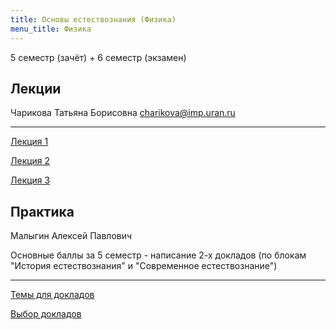 ```yaml
---
title: Основы естествознания (Физика)
menu_title: Физика
---
```


5 семестр (зачёт) + 6 семестр (экзамен)

## Лекции

Чарикова Татьяна Борисовна charikova@imp.uran.ru

---

[Лекция 1](lectures/physics1.pdf)

[Лекция 2](lectures/physics2.pdf)

[Лекция 3](lectures/physics3.pdf)



## Практика

Малыгин Алексей Павлович

Основные баллы за 5 семестр - написание 2-х докладов (по блокам "История естествознания" и "Современное естествознание")

---

[Темы для докладов](doclad)

[Выбор докладов](https://docs.google.com/spreadsheets/d/1v96KeRHCxkKHm5Fsxh7FiwePLQ46DEek3uP0NDsOaU0/edit?usp=sharing)